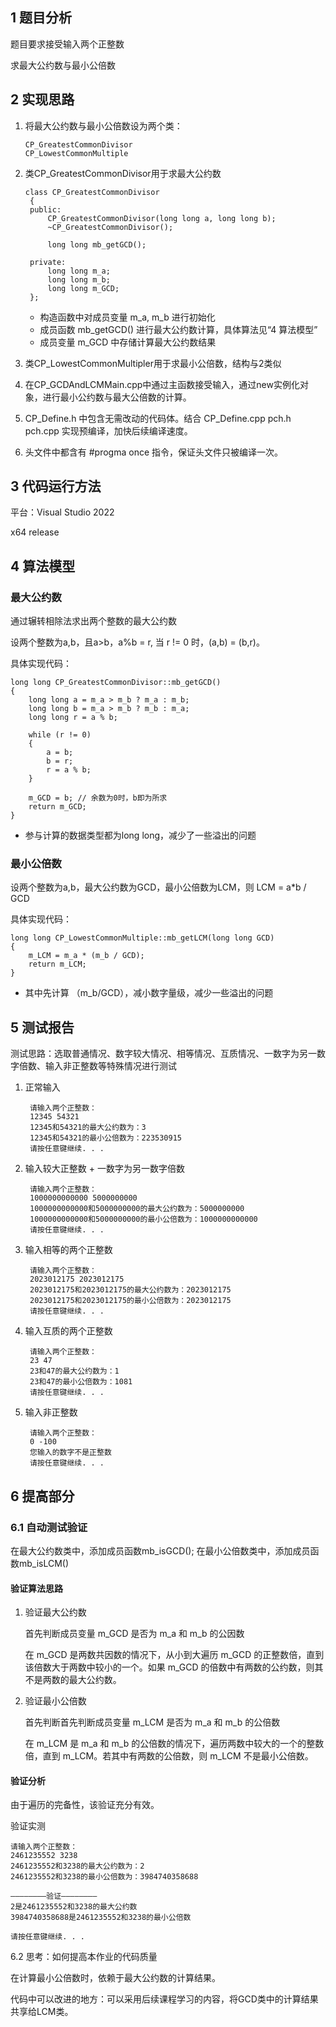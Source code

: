 ## 1 题目分析

题目要求接受输入两个正整数

求最大公约数与最小公倍数

## 2 实现思路

1. 将最大公约数与最小公倍数设为两个类：
   ```
   CP_GreatestCommonDivisor
   CP_LowestCommonMultiple
   ```

2. 类CP_GreatestCommonDivisor用于求最大公约数
   ```
   class CP_GreatestCommonDivisor
    {
    public:
        CP_GreatestCommonDivisor(long long a, long long b);
        ~CP_GreatestCommonDivisor();

        long long mb_getGCD();

    private:
        long long m_a;
        long long m_b;
        long long m_GCD;
    };
   ```
   * 构造函数中对成员变量 m_a, m_b 进行初始化
   * 成员函数 mb_getGCD() 进行最大公约数计算，具体算法见“4 算法模型”
   * 成员变量 m_GCD 中存储计算最大公约数结果

3. 类CP_LowestCommonMultipler用于求最小公倍数，结构与2类似

4. 在CP_GCDAndLCMMain.cpp中通过主函数接受输入，通过new实例化对象，进行最小公约数与最大公倍数的计算。

5. CP_Define.h 中包含无需改动的代码体。结合 CP_Define.cpp pch.h pch.cpp 实现预编译，加快后续编译速度。

6. 头文件中都含有 #progma once 指令，保证头文件只被编译一次。

## 3 代码运行方法

 平台：Visual Studio 2022

 x64 release

## 4 算法模型

### 最大公约数

通过辗转相除法求出两个整数的最大公约数

设两个整数为a,b，且a>b，a%b = r, 当 r != 0 时，(a,b) = (b,r)。

具体实现代码：
```
long long CP_GreatestCommonDivisor::mb_getGCD()
{
	long long a = m_a > m_b ? m_a : m_b;
	long long b = m_a > m_b ? m_b : m_a;
	long long r = a % b;

	while (r != 0)
	{
		a = b;
		b = r;
		r = a % b;
	}

	m_GCD = b; // 余数为0时，b即为所求
	return m_GCD;
}
```

* 参与计算的数据类型都为long long，减少了一些溢出的问题

### 最小公倍数

设两个整数为a,b，最大公约数为GCD，最小公倍数为LCM，则 LCM = a*b / GCD

具体实现代码：
```
long long CP_LowestCommonMultiple::mb_getLCM(long long GCD)
{
	m_LCM = m_a * (m_b / GCD);
	return m_LCM;
}
```

* 其中先计算 （m_b/GCD），减小数字量级，减少一些溢出的问题

## 5 测试报告

测试思路：选取普通情况、数字较大情况、相等情况、互质情况、一数字为另一数字倍数、输入非正整数等特殊情况进行测试

1. 正常输入
   ```
    请输入两个正整数：
    12345 54321
    12345和54321的最大公约数为：3
    12345和54321的最小公倍数为：223530915
    请按任意键继续. . .
   ```

2. 输入较大正整数 + 一数字为另一数字倍数
   ```
    请输入两个正整数：
    1000000000000 5000000000
    1000000000000和5000000000的最大公约数为：5000000000
    1000000000000和5000000000的最小公倍数为：1000000000000
    请按任意键继续. . .
   ```

3. 输入相等的两个正整数
   ```
    请输入两个正整数：
    2023012175 2023012175
    2023012175和2023012175的最大公约数为：2023012175
    2023012175和2023012175的最小公倍数为：2023012175
    请按任意键继续. . .
   ```

4. 输入互质的两个正整数
   ```
    请输入两个正整数：
    23 47
    23和47的最大公约数为：1
    23和47的最小公倍数为：1081
    请按任意键继续. . .
   ```

5. 输入非正整数
   ```
    请输入两个正整数：
    0 -100
    您输入的数字不是正整数
    请按任意键继续. . .
   ```

## 6 提高部分

### 6.1 自动测试验证

在最大公约数类中，添加成员函数mb_isGCD();
在最小公倍数类中，添加成员函数mb_isLCM()

#### 验证算法思路

1. 验证最大公约数

   首先判断成员变量 m_GCD 是否为 m_a 和 m_b 的公因数

   在 m_GCD 是两数共因数的情况下，从小到大遍历 m_GCD 的正整数倍，直到该倍数大于两数中较小的一个。如果 m_GCD 的倍数中有两数的公约数，则其不是两数的最大公约数。

2. 验证最小公倍数

   首先判断首先判断成员变量 m_LCM 是否为 m_a 和 m_b 的公倍数

   在 m_LCM 是 m_a 和 m_b 的公倍数的情况下，遍历两数中较大的一个的整数倍，直到 m_LCM。若其中有两数的公倍数，则 m_LCM 不是最小公倍数。

#### 验证分析

由于遍历的完备性，该验证充分有效。

验证实测
```
请输入两个正整数：
2461235552 3238
2461235552和3238的最大公约数为：2
2461235552和3238的最小公倍数为：3984740358688

————————验证————————
2是2461235552和3238的最大公约数
3984740358688是2461235552和3238的最小公倍数

请按任意键继续. . .
```

6.2 思考：如何提高本作业的代码质量

在计算最小公倍数时，依赖于最大公约数的计算结果。

代码中可以改进的地方：可以采用后续课程学习的内容，将GCD类中的计算结果共享给LCM类。
